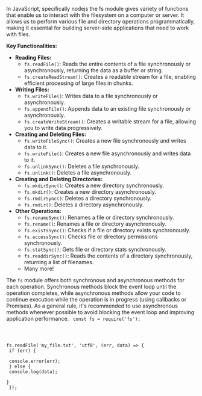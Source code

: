 In JavaScript, specifically nodejs the fs module gives variety of functions that enable us to interact with the filesystem on a computer or server. It allows us to perform various file and directory operations programmatically, making it essential for building server-side applications that need to work with files.

**Key Functionalities:**

- **Reading Files:**
    - `fs.readFile()`: Reads the entire contents of a file synchronously or asynchronously, returning the data as a buffer or string.
    - `fs.createReadStream()`: Creates a readable stream for a file, enabling efficient processing of large files in chunks.
- **Writing Files:**
    - `fs.writeFile()`: Writes data to a file synchronously or asynchronously.
    - `fs.appendFile()`: Appends data to an existing file synchronously or asynchronously.
    - `fs.createWriteStream()`: Creates a writable stream for a file, allowing you to write data progressively.
- **Creating and Deleting Files:**
    - `fs.writeFileSync()`: Creates a new file synchronously and writes data to it.
    - `fs.writeFile()`: Creates a new file asynchronously and writes data to it.
    - `fs.unlinkSync()`: Deletes a file synchronously.
    - `fs.unlink()`: Deletes a file asynchronously.
- **Creating and Deleting Directories:**
    - `fs.mkdirSync()`: Creates a new directory synchronously.
    - `fs.mkdir()`: Creates a new directory asynchronously.
    - `fs.rmdirSync()`: Deletes a directory synchronously.
    - `fs.rmdir()`: Deletes a directory asynchronously.
- **Other Operations:**
    - `fs.renameSync()`: Renames a file or directory synchronously.
    - `fs.rename()`: Renames a file or directory asynchronously.
    - `fs.existsSync()`: Checks if a file or directory exists synchronously.
    - `fs.accessSync()`: Checks file or directory permissions synchronously.
    - `fs.statSync()`: Gets file or directory stats synchronously.
    - `fs.readdirSync()`: Reads the contents of a directory synchronously, returning a list of filenames.
    - Many more!

The `fs` module offers both synchronous and asynchronous methods for each operation. Synchronous methods block the event loop until the operation completes, while asynchronous methods allow your code to continue execution while the operation is in progress (using callbacks or Promises). As a general rule, it's recommended to use asynchronous methods whenever possible to avoid blocking the event loop and improving application performance.
<code>
const fs = require('fs'); <br>

fs.readFile('my_file.txt', 'utf8', (err, data) => {<br>
  if (err) { <br>
    console.error(err); <br>
  } else { <br>
    console.log(data); <br>
  }<br>
});
</code>
